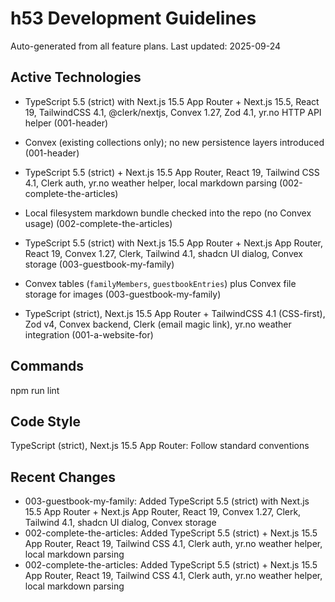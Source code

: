 # h53 Development Guidelines

Auto-generated from all feature plans. Last updated: 2025-09-24

## Active Technologies
- TypeScript 5.5 (strict) with Next.js 15.5 App Router + Next.js 15.5, React 19, TailwindCSS 4.1, @clerk/nextjs, Convex 1.27, Zod 4.1, yr.no HTTP API helper (001-header)
- Convex (existing collections only); no new persistence layers introduced (001-header)
- TypeScript 5.5 (strict) + Next.js 15.5 App Router, React 19, Tailwind CSS 4.1, Clerk auth, yr.no weather helper, local markdown parsing (002-complete-the-articles)
- Local filesystem markdown bundle checked into the repo (no Convex usage) (002-complete-the-articles)
- TypeScript 5.5 (strict) with Next.js 15.5 App Router + Next.js App Router, React 19, Convex 1.27, Clerk, Tailwind 4.1, shadcn UI dialog, Convex storage (003-guestbook-my-family)
- Convex tables (`familyMembers`, `guestbookEntries`) plus Convex file storage for images (003-guestbook-my-family)

- TypeScript (strict), Next.js 15.5 App Router + TailwindCSS 4.1 (CSS-first), Zod v4, Convex backend, Clerk (email magic link), yr.no weather integration (001-a-website-for)

## Commands

npm run lint

## Code Style

TypeScript (strict), Next.js 15.5 App Router: Follow standard conventions

## Recent Changes
- 003-guestbook-my-family: Added TypeScript 5.5 (strict) with Next.js 15.5 App Router + Next.js App Router, React 19, Convex 1.27, Clerk, Tailwind 4.1, shadcn UI dialog, Convex storage
- 002-complete-the-articles: Added TypeScript 5.5 (strict) + Next.js 15.5 App Router, React 19, Tailwind CSS 4.1, Clerk auth, yr.no weather helper, local markdown parsing
- 002-complete-the-articles: Added TypeScript 5.5 (strict) + Next.js 15.5 App Router, React 19, Tailwind CSS 4.1, Clerk auth, yr.no weather helper, local markdown parsing


<!-- MANUAL ADDITIONS START -->
<!-- MANUAL ADDITIONS END -->
